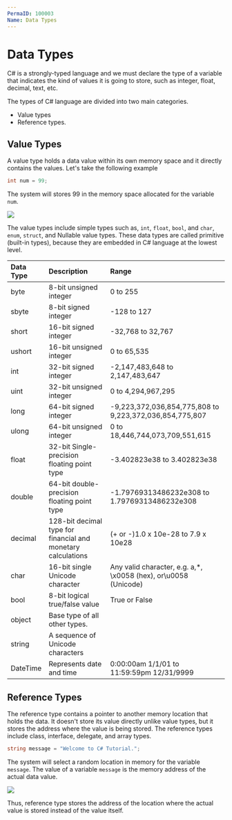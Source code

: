 ```yaml
---
PermaID: 100003
Name: Data Types
---
```


# Data Types

C# is a strongly-typed language and we must declare the type of a variable that indicates the kind of values it is going to store, such as integer, float, decimal, text, etc.

The types of C# language are divided into two main categories.

 - Value types
 - Reference types. 
 
## Value Types

A value type holds a data value within its own memory space and it directly contains the values. Let's take the following example 

```csharp
int num = 99;
```

The system will stores 99 in the memory space allocated for the variable `num`.

<img src="https://raw.githubusercontent.com/zzzprojects/learn-orm/master/tutorials/csharp-tutorial/images/data-type-1.png">

The value types include simple types such as, `int`, `float`, `bool`, and `char`, `enum`, `struct`, and Nullable value types. These data types are called primitive (built-in types), because they are embedded in C# language at the lowest level.

| Data Type              | Description                                          | Range                                 |
|:-----------------------|:-----------------------------------------------------|:--------------------------------------|
| byte	                 | 8-bit unsigned integer                               | 0 to 255                              |	
| sbyte	                 | 8-bit signed integer                                 | -128 to 127                           |	
| short                  | 16-bit signed integer                                | -32,768 to 32,767                     |
| ushort                 | 16-bit unsigned integer                              | 0 to 65,535                           |
| int                    | 32-bit signed integer                                | -2,147,483,648 to 2,147,483,647       |
| uint                   | 32-bit unsigned integer                              | 0 to 4,294,967,295                    |
| long                   | 64-bit signed integer                                | -9,223,372,036,854,775,808 to 9,223,372,036,854,775,807 |
| ulong                  | 64-bit unsigned integer                              | 0 to 18,446,744,073,709,551,615       |
| float                  | 32-bit Single-precision floating point type          | -3.402823e38 to 3.402823e38           |
| double                 | 64-bit double-precision floating point type          | -1.79769313486232e308 to 1.79769313486232e308 |
| decimal                | 128-bit decimal type for financial and monetary calculations | (+ or -)1.0 x 10e-28 to 7.9 x 10e28   |
| char                   | 16-bit single Unicode character                      | Any valid character, e.g. a,*, \x0058 (hex), or\u0058 (Unicode) |
| bool                   | 8-bit logical true/false value                       | True or False	                        |
| object                 | Base type of all other types.                        |                                       |
| string                 | A sequence of Unicode characters                     |                                       |
| DateTime               | Represents date and time	                            | 0:00:00am 1/1/01 to 11:59:59pm 12/31/9999 |

## Reference Types

The reference type contains a pointer to another memory location that holds the data. It doesn't store its value directly unlike value types, but it stores the address where the value is being stored. The reference types include class, interface, delegate, and array types. 

```csharp
string message = "Welcome to C# Tutorial.";
```

The system will select a random location in memory for the variable `message`. The value of a variable `message` is the memory address of the actual data value. 

<img src="https://raw.githubusercontent.com/zzzprojects/learn-orm/master/tutorials/csharp-tutorial/images/data-type-2.png">

Thus, reference type stores the address of the location where the actual value is stored instead of the value itself.

